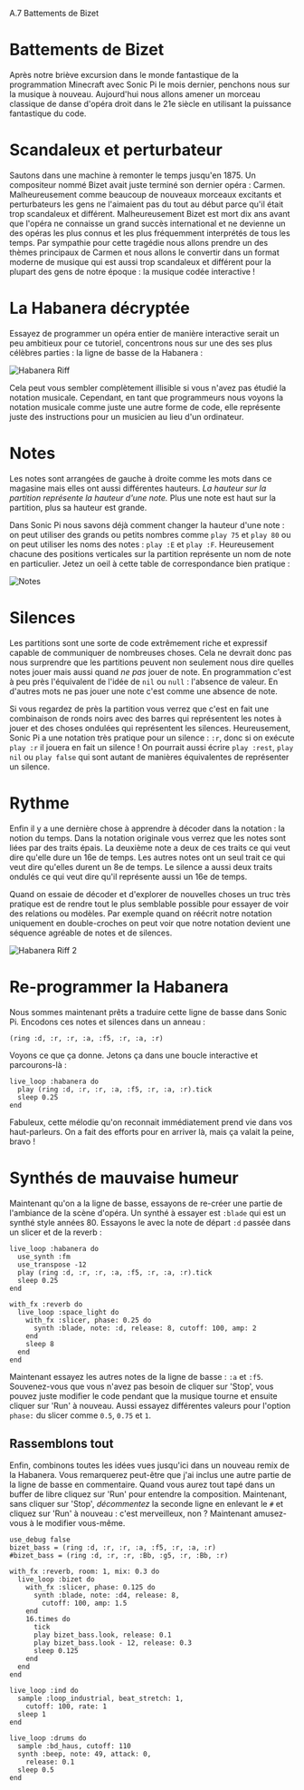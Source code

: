 A.7 Battements de Bizet

# Battements de Bizet

Après notre briève excursion dans le monde fantastique de la
programmation Minecraft avec Sonic Pi le mois dernier, penchons nous
sur la musique à nouveau. Aujourd'hui nous allons amener un morceau
classique de danse d'opéra droit dans le 21e siècle en utilisant
la puissance fantastique du code.

# Scandaleux et perturbateur

Sautons dans une machine à remonter le temps jusqu'en 1875. Un
compositeur nommé Bizet avait juste terminé son dernier opéra :
Carmen. Malheureusement comme beaucoup de nouveaux morceaux excitants
et perturbateurs les gens ne l'aimaient pas du tout au début parce
qu'il était trop scandaleux et différent. Malheureusement Bizet est
mort dix ans avant que l'opéra ne connaisse un grand succès
international et ne devienne un des opéras les plus connus et les plus
fréquemment interprétés de tous les temps. Par sympathie pour cette
tragédie nous allons prendre un des thèmes principaux de Carmen et
nous allons le convertir dans un format moderne de musique qui est
aussi trop scandaleux et différent pour la plupart des gens de notre
époque : la musique codée interactive !

# La Habanera décryptée

Essayez de programmer un opéra entier de manière interactive serait un
peu ambitieux pour ce tutoriel, concentrons nous sur une des ses plus
célèbres parties : la ligne de basse de la Habanera :

![Habanera Riff](../images/tutorial/articles/A.07-bizet/habanera.png)

Cela peut vous sembler complètement illisible si vous n'avez pas
étudié la notation musicale. Cependant, en tant que programmeurs nous
voyons la notation musicale comme juste une autre forme de code, elle
représente juste des instructions pour un musicien au lieu d'un
ordinateur.

# Notes

Les notes sont arrangées de gauche à droite comme les mots dans ce
magasine mais elles ont aussi différentes hauteurs. *La hauteur sur la
partition représente la hauteur d'une note.* Plus une note est haut
sur la partition, plus sa hauteur est grande.

Dans Sonic Pi nous savons déjà comment changer la hauteur d'une note :
on peut utiliser des grands ou petits nombres comme `play 75` et
`play 80` ou on peut utiliser les noms des notes : `play :E` et
`play :F`. Heureusement chacune des positions verticales sur la
partition représente un nom de note en particulier. Jetez un oeil à
cette table de correspondance bien pratique :

![Notes](../images/tutorial/articles/A.07-bizet/notes.png)

# Silences

Les partitions sont une sorte de code extrêmement riche et expressif
capable de communiquer de nombreuses choses. Cela ne devrait donc pas
nous surprendre que les partitions peuvent non seulement nous dire
quelles notes jouer mais aussi quand *ne pas* jouer de note. En
programmation c'est à peu près l'équivalent de l'idée de `nil` ou
`null` : l'absence de valeur. En d'autres mots ne pas jouer une note
c'est comme une absence de note.

Si vous regardez de près la partition vous verrez que c'est en fait
une combinaison de ronds noirs avec des barres qui représentent les
notes à jouer et des choses ondulées qui représentent les silences.
Heureusement, Sonic Pi a une notation très pratique pour un silence :
`:r`, donc si on exécute `play :r` il jouera en fait un silence ! On
pourrait aussi écrire `play :rest`, `play nil` ou `play false` qui
sont autant de manières équivalentes de représenter un silence.

# Rythme

Enfin il y a une dernière chose à apprendre à décoder dans la
notation : la notion du temps. Dans la notation originale vous verrez
que les notes sont liées par des traits épais. La deuxième note a
deux de ces traits ce qui veut dire qu'elle dure un 16e de temps. Les
autres notes ont un seul trait ce qui veut dire qu'elles durent un 8e
de temps. Le silence a aussi deux traits ondulés ce qui veut dire
qu'il représente aussi un 16e de temps.

Quand on essaie de décoder et d'explorer de nouvelles choses un truc
très pratique est de rendre tout le plus semblable possible pour
essayer de voir des relations ou modèles. Par exemple quand on réécrit
notre notation uniquement en double-croches on peut voir que notre
notation devient une séquence agréable de notes et de silences.


![Habanera Riff 2](../images/tutorial/articles/A.07-bizet/habanera2.png)

# Re-programmer la Habanera

Nous sommes maintenant prêts a traduire cette ligne de basse dans
Sonic Pi. Encodons ces notes et silences dans un anneau :

    (ring :d, :r, :r, :a, :f5, :r, :a, :r)
    
Voyons ce que ça donne. Jetons ça dans une boucle interactive et
parcourons-là :

    live_loop :habanera do
      play (ring :d, :r, :r, :a, :f5, :r, :a, :r).tick
      sleep 0.25
    end
    
Fabuleux, cette mélodie qu'on reconnait immédiatement prend vie dans
vos haut-parleurs. On a fait des efforts pour en arriver là, mais ça
valait la peine, bravo !
    
# Synthés de mauvaise humeur

Maintenant qu'on a la ligne de basse, essayons de re-créer une partie
de l'ambiance de la scène d'opéra. Un synthé à essayer est `:blade`
qui est un synthé style années 80. Essayons le avec la note de départ
`:d` passée dans un slicer et de la reverb :

    live_loop :habanera do
      use_synth :fm
      use_transpose -12
      play (ring :d, :r, :r, :a, :f5, :r, :a, :r).tick
      sleep 0.25
    end

    with_fx :reverb do
      live_loop :space_light do
        with_fx :slicer, phase: 0.25 do
          synth :blade, note: :d, release: 8, cutoff: 100, amp: 2
        end
        sleep 8
      end
    end

Maintenant essayez les autres notes de la ligne de basse : `:a` et
`:f5`. Souvenez-vous que vous n'avez pas besoin de cliquer sur 'Stop',
vous pouvez juste modifier le code pendant que la musique tourne et
ensuite cliquer sur 'Run' à nouveau. Aussi essayez différentes valeurs
pour l'option `phase:` du slicer comme `0.5`, `0.75` et `1`.


## Rassemblons tout

Enfin, combinons toutes les idées vues jusqu'ici dans un nouveau remix
de la Habanera. Vous remarquerez peut-être que j'ai inclus une autre
partie de la ligne de basse en commentaire. Quand vous aurez tout tapé
dans un buffer de libre cliquez sur 'Run' pour entendre la
composition. Maintenant, sans cliquer sur 'Stop', *décommentez* la
seconde ligne en enlevant le `#` et cliquez sur 'Run' à nouveau :
c'est merveilleux, non ? Maintenant amusez-vous à le modifier vous-même.

    use_debug false
    bizet_bass = (ring :d, :r, :r, :a, :f5, :r, :a, :r)
    #bizet_bass = (ring :d, :r, :r, :Bb, :g5, :r, :Bb, :r)
     
    with_fx :reverb, room: 1, mix: 0.3 do
      live_loop :bizet do
        with_fx :slicer, phase: 0.125 do
          synth :blade, note: :d4, release: 8,
            cutoff: 100, amp: 1.5
        end
        16.times do
          tick
          play bizet_bass.look, release: 0.1
          play bizet_bass.look - 12, release: 0.3
          sleep 0.125
        end
      end
    end
     
    live_loop :ind do
      sample :loop_industrial, beat_stretch: 1,
        cutoff: 100, rate: 1
      sleep 1
    end
     
    live_loop :drums do
      sample :bd_haus, cutoff: 110
      synth :beep, note: 49, attack: 0,
        release: 0.1
      sleep 0.5
    end

